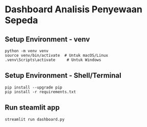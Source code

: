 # Dashboard Analisis Penyewaan Sepeda

## Setup Environment - venv
```
python -m venv venv
source venv/bin/activate  # Untuk macOS/Linux
.venv\Scripts\activate     # Untuk Windows
```

## Setup Environment - Shell/Terminal
```
pip install --upgrade pip
pip install -r requirements.txt
```

## Run steamlit app
```
streamlit run dashboard.py
```
